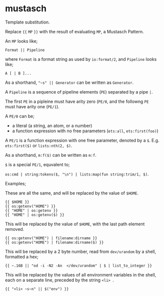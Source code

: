# mustasch

Template substitution.

Replace `{{` `MP` `}}` with the result of evaluating `MP`, a Mustasch
Pattern.

An `MP` looks like;

```
Format || Pipeline
```

where `Format` is a format string as used by `io:format/2`, and
`Pipeline` looks like;

```
A [ | B ]...
```

As a shorthand, `"~s" || Generator` can be written as `Generator`.

A `Pipeline` is a sequence of pipeline elements (`PE`) separated by a
pipe `|`.

The first `PE` in a pipleine must have arity zero (`PE/0`, and the followng
`PE` must have arity one (`PE/1`).

A `PE/0` can be;
  * a literal (a string, an atom, or a number)
  * a function expression with no free parameters (`ets:all`, `ets:first(foo)`)

A `PE/1` is a function expression with one free parameter, denoted by
a `$`. E.g. `ets:first($)` or `lists:nth(2, $)`.

As a shorthand, `m:f($)` can be written as `m:f`.

`$` is a special `PE/1`, equvalent to;

`os:cmd | string:tokens($, "\n") | lists:map(fun string:trim/1, $)`.


Examples;


These are all the same, and will be replaced by the value of `$HOME`.
```
{{ $HOME }}
{{ os:getenv("HOME") }}
{{ "HOME" | os:getenv }}
{{ "HOME" | os:getenv($) }}
```

This will be replaced by the value of `$HOME`, with the last path
element removed.

```
{{ os:getenv("HOME") | filename:dirname }}
{{ os:getenv("HOME") | filename:dirname($) }}
```

This will be replaced by a 2 byte number, read from `dev/urandom` by a
shell, formatted a hex;

```
{{ ~.16B || "od -i -N2 -An  </dev/urandom" | $ | list_to_integer }}
```

This will be replaced by the values of all environment variables in
the shell, each on a separate line, preceded by the string `<li> `.

```
{{ "<li> ~s~n" || $("env") }}
```
